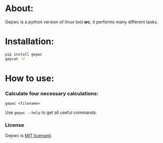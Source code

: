 # About:
Gepwc is a python version of linux tool **wc**, it performs many different tasks. 

# Installation:

```bash
pip install gepwc
gepcat -V
```
# How to use:
### Calculate four necessary calculations:
```
gepwc <filename>
```
Use ``gepwc --help`` to get all useful commands.

### License

Gepwc is [MIT licensed](./LICENSE).